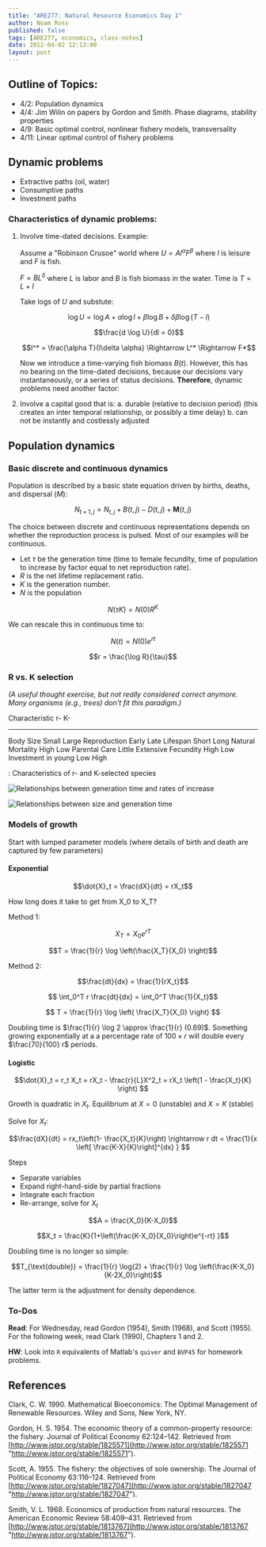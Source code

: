 ```yaml
---
title: "ARE277: Natural Resource Economics Day 1"
author: Noam Ross
published: false
tags: [ARE277, economics, class-notes]
date: 2012-04-02 12:13:08
layout: post
--- 
```



Outline of Topics:
------------------

-   4/2: Population dynamics
-   4/4: Jim Wilin on papers by Gordon and Smith. Phase diagrams,
    stability properties
-   4/9: Basic optimal control, nonlinear fishery models, transversality
-   4/11: Linear optimal control of fishery problems

Dynamic problems
----------------

-   Extractive paths (oil, water)
-   Consumptive paths
-   Investment paths

### Characteristics of dynamic problems:

1.  Involve time-dated decisions. Example:

    Assume a "Robinson Crusoe" world where $U = A l^{\alpha} F^{\beta}$
    where $l$ is leisure and $F$ is fish.

    $F = BL^{\delta}$ where $L$ is labor and $B$ is fish biomass in the
    water. Time is $T = L + l$

    Take logs of $U$ and substute:

    $$\log U = \log A + \alpha \log l + \beta \log B + \delta \beta \log (T-l)$$

    $$\frac{d \log U}{dl = 0}$$

    $$l^* = \frac{\alpha T}{l\delta \alpha} \Rightarrow L^* \Rightarrow F*$$

    Now we introduce a time-varying fish biomass $B(t)$. However, this
    has no bearing on the time-dated decisions, because our decisions
    vary instantaneously, or a series of status decisions.
    **Therefore**, dynamic problems need another factor:

2.  Involve a capital good that is:
    a.  durable (relative to decision period) (this creates an inter
        temporal relationship, or possibly a time delay)
    b.  can not be instantly and costlessly adjusted

Population dynamics
-------------------

### Basic discrete and continuous dynamics

Population is described by a basic state equation driven by births,
deaths, and dispersal ($M$):

$$N_{t+1,j} = N_{t,j} + B(t,j) - D(t,j) + \boldsymbol{M}(t,j)$$

The choice between discrete and continuous representations depends on
whether the reproduction process is pulsed. Most of our examples will be
continuous.

-   Let $\tau$ be the generation time (time to female fecundity, time of
    population to increase by factor equal to net reproduction rate).
-   $R$ is the net lifetime replacement ratio.
-   $K$ is the generation number.
-   $N$ is the population

$$ N(\tau K) = N(0)R^K $$

We can rescale this in continuous time to:

$$N(t) = N(0)e^{rt}$$

$$r = \frac{\log R}{\tau}$$

### R vs. K selection

*(A useful thought exercise, but not really considered correct anymore.
Many organisms (e.g., trees) don't fit this paradigm.)*

  Characteristic           r-        K-
  --------------------- -------- -----------
  Body Size              Small      Large
  Reproduction           Early      Late
  Lifespan               Short      Long
  Natural Mortality       High       Low
  Parental Care          Little   Extensive
  Fecundity               High       Low
  Investment in young     Low       High

  : Characteristics of r- and K-selected species

![Relationships between generation time and rates of
increase](http://dl.dropbox.com/u/3356641/blogstuff/ARE277Day1Fig1.jpg)

![Relationships between size and generation
time](http://dl.dropbox.com/u/3356641/blogstuff/ARE277Day1Fig2.jpg)

### Models of growth

Start with lumped parameter models (where details of birth and death are
captured by few parameters)

#### Exponential

$$\dot{X}_t = \frac{dX}{dt} = rX_t$$

How long does it take to get from X\_0 to X\_T?

Method 1:

$$X_T = X_0 e^{rT}$$

$$T = \frac{1}{r} \log \left(\frac{X_T}{X_0}  \right)$$

Method 2:

$$\frac{dt}{dx} = \frac{1}{rX_t}$$

$$ \int_0^T r \frac{dt}{dx} = \int_0^T \frac{1}{X_t}$$

$$ T = \frac{1}{r} \log \left( \frac{X_T}{X_0}  \right) $$

Doubling time is $\frac{1}{r} \log 2 \approx \frac{1}{r} (0.69)$.
Something growing exponentially at a a percentage rate of $100 \times r$
will double every $\frac{70}{100} r$ periods.

#### Logistic

$$\dot{X}_t = r_t X_t = rX_t - \frac{r}{L}X^2_t = rX_t \left(1 - \frac{X_t}{K} \right) $$

Growth is quadratic in $X_t$. Equilibrium at $X=0$ (unstable) and $X=K$
(stable)

Solve for $X_t$:

$$\frac{dX}{dt} = rx_t\left(1- \frac{X_t}{K}\right)  \rightarrow r dt = \frac{1}{x \left[ \frac{K-X}{K}\right]^{dx} } $$

Steps

-   Separate variables
-   Expand right-hand-side by partial fractions
-   Integrate each fraction
-   Re-arrange, solve for $X_t$

$$A = \frac{X_0}{K-X_0}$$

$$X_t = \frac{K}{1+\left(\frac{K-X_0}{X_0}\right)e^{-rt} }$$

Doubling time is no longer so simple:

$$T_{\text{double}} = \frac{1}{r} \log(2) + \frac{1}{r} \log \left(\frac{K-X_0}{K-2X_0}\right)$$

The latter term is the adjustment for density dependence.

### To-Dos

**Read**: For Wednesday, read Gordon (1954), Smith (1968), and Scott
(1955). For the following week, read Clark (1990), Chapters 1 and 2.

**HW**: Look into `R` equivalents of Matlab's `quiver` and `BVP45` for
homework problems.

References
----------

Clark, C. W. 1990. Mathematical Bioeconomics: The Optimal Management of
Renewable Resources. Wiley and Sons, New York, NY.

Gordon, H. S. 1954. The economic theory of a common-property resource:
the fishery. Journal of Political Economy 62:124–142. Retrieved from
[http://www.jstor.org/stable/1825571](http://www.jstor.org/stable/1825571 "http://www.jstor.org/stable/1825571").

Scott, A. 1955. The fishery: the objectives of sole ownership. The
Journal of Political Economy 63:116–124. Retrieved from
[http://www.jstor.org/stable/1827047](http://www.jstor.org/stable/1827047 "http://www.jstor.org/stable/1827047").

Smith, V. L. 1968. Economics of production from natural resources. The
American Economic Review 58:409–431. Retrieved from
[http://www.jstor.org/stable/1813767](http://www.jstor.org/stable/1813767 "http://www.jstor.org/stable/1813767").
